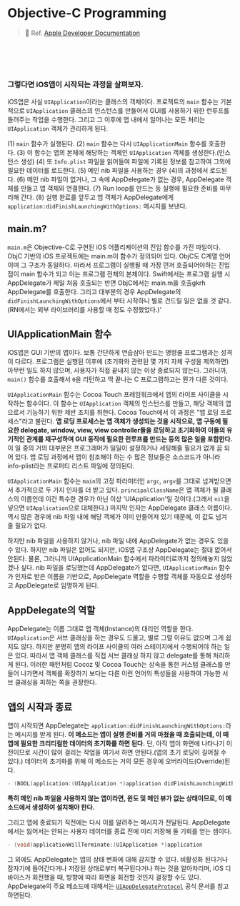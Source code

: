 # Objective-C Programming

> 📗 Ref. [Apple Developer Documentation](https://developer.apple.com/library/archive/documentation/Cocoa/Conceptual/ProgrammingWithObjectiveC/Introduction/Introduction.html#//apple_ref/doc/uid/TP40011210-CH1-SW1)

<br />
<br />
<br />

##

### 그렇다면 iOS앱이 시작되는 과정을 살펴보자.

iOS앱은 사실 `UIApplication`이라는 클래스의 객체이다. 프로젝트의 `main` 함수는 기본적으로 `UIApplication` 클래스의 인스턴스를 만들어서 GUI를 사용하기 위한 런루프를 돌려주는 작업을 수행한다. 그리고 그 이후에 앱 내에서 일어나는 모든 처리는 `UIApplication` 객체가 관리하게 된다.

(1) `main` 함수가 실행된다.
(2) `main` 함수는 다시 `UIApplicationMain` 함수를 호출한다.
(3) 이 함수는 앱의 본체에 해당하는 객체인 `UIApplication` 객체를 생성한다.(인스턴스 생성)
(4) 또 `Info.plist` 파일을 읽어들여 파일에 기록된 정보를 참고하여 그외에 필요한 데이터를 로드한다.
(5) 메인 nib 파일을 사용하는 경우 (4)의 과정에서 로드된다.
(6) 메인 nib 파일이 없거나, 그 속에 AppDelegate가 없는 경우, AppDelegate 객체를 만들고 앱 객체와 연결한다.
(7) Run loop를 만드는 등 실행에 필요한 준비를 마무리해 간다.
(8) 실행 완료를 앞두고 앱 객체가 AppDelegate에게 `application:didFinishLaunchingWithOptions:` 메시지를 보낸다.

## main.m?

`main.m`은 Objective-C로 구현된 iOS 어플리케이션의 진입 함수를 가진 파일이다. ObjC 기반의 iOS 프로젝트에는 main.m이 함수가 정의되어 있다. ObjC도 C계열 언어이며 그 구조가 동일하다. 따라서 프로그램이 실행될 때 가장 먼저 호출되어야하는 진입점이 main 함수가 되고 이는 프로그램 전체의 본체이다. Swift에서는 프로그램 실행 시 AppDelegate가 제일 처음 호출되는 반면 ObjC에서는 main.m을 호출gkrh AppDelegate를 호출한다. 그리고 대부분의 경우 AppDelegate의 `didFinishLaunchingWithOptions`에서 부터 시작하니 별로 건드릴 일은 없을 것 같다.(RN에서는 외부 라이브러리를 사용할 때 정도 수정했었다.)'

## UIApplicationMain 함수

iOS앱은 GUI 기반의 앱이다. 보통 간단하게 연습삼아 만드는 명령줄 프로그램과는 성격이 다르다. 프로그램은 실행된 이후에 (초기화와 관련된 몇 가지 자체 구성을 제외하면) 아무런 일도 하지 않으며, 사용자가 직접 끝내지 않는 이상 종료되지 않는다. 그러니까, `main()` 함수를 호출해서 `0`을 리턴하고 딱 끝나는 C 프로그램하고는 뭔가 다른 것이다.

`UIApplicationMain` 함수는 Cocoa Touch 프레임워크에서 앱의 라이프 사이클을 시작하는 함수이다. 이 함수는 `UIApplication` 객체의 인스턴스를 만들고, 해당 객체의 앱으로서 기능하기 위한 제반 조치를 취한다. Cocoa Touch에서 이 과정은 "앱 로딩 프로세스"라고 불린다. **앱 로딩 프로세스는 앱 객체가 생성되는 것을 시작으로, 앱 구동에 필요한 delegate, window, view, view controller들을 로딩하고 초기화하여 이들의 유기적인 관계를 재구성하며 GUI 동작에 필요한 런루프를 만드는 등의 많은 일을 포함한다.** 이 일 중의 거의 대부분은 프로그래머가 일일이 설정하거나 세팅해줄 필요가 없게 끔 되어 있다. 앱 로딩 과정에서 앱이 참조해야 하는 수 많은 정보들은 소스코드가 아니라 info-plist라는 프로퍼티 리스트 파일에 정의된다.

`UIApplicationMain` 함수는 `main`의 고정 파라미터인 `argc`, `argv`를 그대로 넘겨받으면서 추가적으로 두 가지 인자를 더 받고 있다. `principalClassName`은 앱 객체가 될 클래스의 이름인데 이건 특수한 경우가 아닌 이상 'UIApplication'일 것이다.(그래서 `nil`을 넣으면 `UIApplication`으로 대체한다.) 마지막 인자는 AppDelegate 클래스 이름이다. 역시 많은 경우에 nib 파일 내에 해당 객체가 이미 만들어져 있기 때문에, 이 값도 넘겨줄 필요가 없다.

하지만 nib 파일을 사용하지 않거나, nib 파일 내에 AppDelegate가 없는 경우도 있을 수 있다. 하지만 nib 파일은 없어도 되지만, iOS앱 구조상 AppDelegate는 절대 없어서 안된다. 물론, 그러니까 UIApplicationMain 함수에서 파라미터로까지 정의해놓지 않았겠나 싶다. nib 파일을 로딩했는데 AppDelegate가 없다면, `UIApplicationMain` 함수가 인자로 받은 이름을 기반으로, AppDelegate 역할을 수행할 객체를 자동으로 생성하고 AppDelegate로 임명하게 된다.

## AppDelegate의 역할

AppDelegate는 이름 그대로 앱 객체(Instance)의 대리인 역할을 한다. `UIApplication`은 서브 클래싱을 하는 경우도 드물고, 별로 그럴 이유도 없으며 그게 쉽지도 않다. 하지만 분명히 앱의 라이프 사이클의 여러 스테이지에서 수행되어야 하는 일은 있다. 따라서 앱 객체 클래스를 직접 서브 클래싱 하지 않고 delegate를 통해 처리하게 된다. 이러한 패턴처럼 Cocoz 및 Cocoa Touch는 상속을 통한 커스텀 클래스를 만들어 나가면서 객체를 확장하기 보다는 다른 이런 언어의 특성들을 사용하여 가능한 서브 클래싱을 피하는 쪽을 권장한다.

## 앱의 시작과 종료

앱이 시작되면 AppDelegate는 `application:didFinishLaunchingWithOptions:`라는 메시지를 받게 된다. **이 메소드는 앱이 실행 준비를 거의 마쳤을 때 호출되는데, 이 때 앱에 필요한 크리티컬한 데이터의 초기화를 하면 된다.** 단, 아직 앱이 화면에 나타나기 이전이므로 시간이 많이 걸리는 작업을 여기서 하면 안된다.(앱의 초기 로딩이 길어질 수 있다.) 데이터의 초기화를 위해 이 메소드는 거의 모든 경우에 오버라이드(Override)된다.

```objectivec
- (BOOL)application:(UIApplication *)application didFinishLaunchingWithOptions:(NSDictionary *)launchOptions
```

**특히 메인 nib 파일을 사용하지 않는 앱이라면, 윈도 및 메인 뷰가 없는 상태이므로, 이 메소드에서 생성하여 설치해야 한다.**

그리고 앱에 종료되기 직전에는 다시 이를 알려주는 메시지가 전달된다. AppDelegate에서는 잃어서는 안되는 사용자 데이터를 종료 전에 미리 저장해 둘 기회를 얻는 셈이다.

```objectivec
- (void)applicationWillTerminate:(UIApplication *)application
```

그 외에도 AppDelegate는 앱의 상태 변화에 대해 감지할 수 있다. 비활성화 된다거나 잠자기에 들어간다거나 저장된 상태로부터 복구된다거나 하는 것을 알아차리며, iOS 디바이스가 회전했을 때, 방향에 따라 화면을 회전할 것인지 결정할 수도 있다. AppDelegate의 주요 메소드에 대해서는 [`UIAppDelegateProtocol`](https://developer.apple.com/documentation/uikit/uiapplication#//apple_ref/doc/uid/TP40006728) 공식 문서를 참고하면된다.
